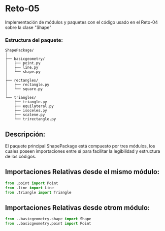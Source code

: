 # Reto-05
Implementación de módulos y paquetes con el código usado en el Reto-04 sobre la clase "Shape"

### Estructura del paquete: 
```
ShapePackage/
│
├── basicgeometry/
│   ├── point.py
│   ├── line.py
│   └── shape.py
│
├── rectangles/
│   ├── rectangle.py
│   └── square.py
│
└── triangles/
    ├── triangle.py
    ├── equilateral.py
    ├── isoceles.py
    ├── scalene.py
    └── trirectangle.py
```

## Descripción:
El paquete principal ShapePackage está compuesto por tres módulos, los cuales poseen importaciones entre sí para facilitar la legibilidad y estructura de los códigos.

## Importaciones Relativas desde el mismo módulo:
```python
from .point import Point
from .line import Line
from .triangle import Triangle
```
## Importaciones Relativas desde otrom módulo:
```python 
from ..basicgeometry.shape import Shape
from ..basicgeometry.point import Point
```


